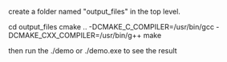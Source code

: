 
create a folder named "output_files" in the top level.

cd output_files
cmake .. -DCMAKE_C_COMPILER=/usr/bin/gcc -DCMAKE_CXX_COMPILER=/usr/bin/g++
make

then run the ./demo or ./demo.exe to see the result



